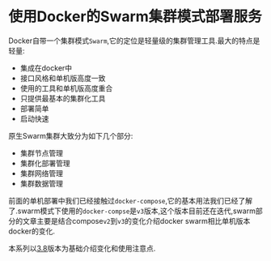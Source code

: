 # 使用Docker的Swarm集群模式部署服务

Docker自带一个集群模式`Swarm`,它的定位是轻量级的集群管理工具.最大的特点是轻量:

+ 集成在docker中
+ 接口风格和单机版高度一致
+ 使用的工具和单机版高度重合
+ 只提供最基本的集群化工具
+ 部署简单
+ 启动快速

原生Swarm集群大致分为如下几个部分:

+ 集群节点管理
+ 集群化部署管理
+ 集群网络管理
+ 集群数据管理

前面的单机部署中我们已经接触过`docker-compose`,它的基本用法我们已经了解了.swarm模式下使用的`docker-compse`是`v3`版本,这个版本目前还在迭代,swarm部分的文章主要是结合compose`v2`到`v3`的变化介绍docker swarm相比单机版本docker的变化.

本系列以[3.8](https://docs.docker.com/compose/compose-file/compose-file-v3/)版本为基础介绍变化和使用注意点.